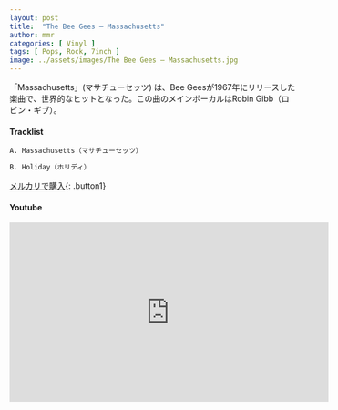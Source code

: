 ```yaml
---
layout: post
title:  "The Bee Gees – Massachusetts"
author: mmr
categories: [ Vinyl ]
tags: [ Pops, Rock, 7inch ]
image: ../assets/images/The Bee Gees – Massachusetts.jpg
---
```


「Massachusetts」(マサチューセッツ) は、Bee Geesが1967年にリリースした楽曲で、世界的なヒットとなった。この曲のメインボーカルはRobin Gibb（ロビン・ギブ）。

#### Tracklist
```md
A. Massachusetts（マサチューセッツ）

B. Holiday（ホリディ）
```

[メルカリで購入](https://jp.mercari.com/item/m78031442389?afid=6142608987){: .button1}

#### Youtube
<iframe width="560" height="315" src="https://www.youtube.com/embed/MzJUkXhzMr0?si=vPT_PoLuLs6QTqSb" title="YouTube video player" frameborder="0" allow="accelerometer; autoplay; clipboard-write; encrypted-media; gyroscope; picture-in-picture; web-share" referrerpolicy="strict-origin-when-cross-origin" allowfullscreen></iframe>